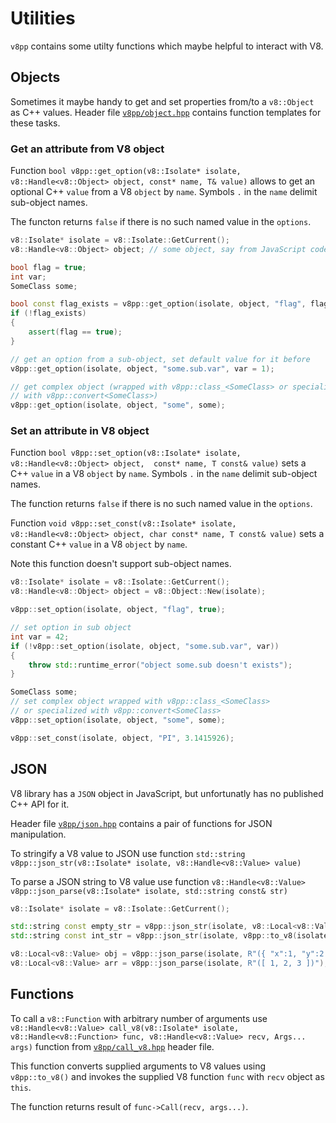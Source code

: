 # Utilities

`v8pp` contains some utilty functions which maybe helpful to interact with V8.

## Objects

Sometimes it maybe handy to get and set properties from/to a `v8::Object` as
C++ values. Header file [`v8pp/object.hpp`](../v8pp/object.hpp) contains
function templates for these tasks.

### Get an attribute from V8 object

Function `bool v8pp::get_option(v8::Isolate* isolate, v8::Handle<v8::Object> object, const* name, T& value)`
allows to get an optional C++ `value` from a V8 `object` by `name`. Symbols
`.` in the `name` delimit sub-object names.

The functon returns `false` if there is no such named value in the `options`.

```c++
v8::Isolate* isolate = v8::Isolate::GetCurrent();
v8::Handle<v8::Object> object; // some object, say from JavaScript code

bool flag = true;
int var;
SomeClass some;

bool const flag_exists = v8pp::get_option(isolate, object, "flag", flag);
if (!flag_exists)
{
	assert(flag == true);
}

// get an option from a sub-object, set default value for it before
v8pp::get_option(isolate, object, "some.sub.var", var = 1);

// get complex object (wrapped with v8pp::class_<SomeClass> or specialized
// with v8pp::convert<SomeClass>)
v8pp::get_option(isolate, object, "some", some);
```

### Set an attribute in V8 object

Function `bool v8pp::set_option(v8::Isolate* isolate, v8::Handle<v8::Object> object,  const* name, T const& value)`
sets a C++ `value` in a V8 `object` by `name`. Symbols `.` in the `name`
delimit sub-object names.

The function returns `false` if there is no such named value in the `options`.

Function `void v8pp::set_const(v8::Isolate* isolate, v8::Handle<v8::Object> object, char const* name, T const& value)`
sets a constant C++ `value` in a V8 `object` by `name`. 

Note this function doesn't support sub-object names.

```c++
v8::Isolate* isolate = v8::Isolate::GetCurrent();
v8::Handle<v8::Object> object = v8::Object::New(isolate);

v8pp::set_option(isolate, object, "flag", true);

// set option in sub object
int var = 42;
if (!v8pp::set_option(isolate, object, "some.sub.var", var))
{
	throw std::runtime_error("object some.sub doesn't exists");
}

SomeClass some;
// set complex object wrapped with v8pp::class_<SomeClass>
// or specialized with v8pp::convert<SomeClass>
v8pp::set_option(isolate, object, "some", some);

v8pp::set_const(isolate, object, "PI", 3.1415926);
```


## JSON

V8 library has a `JSON` object in JavaScript, but unfortunatly has no
published C++ API for it.

Header file [`v8pp/json.hpp`](../v8pp/json.hpp) contains a pair of functions
for JSON manipulation.

To stringify a V8 value to JSON use function
`std::string v8pp::json_str(v8::Isolate* isolate, v8::Handle<v8::Value> value)` 

To parse a JSON string to V8 value use function
`v8::Handle<v8::Value> v8pp::json_parse(v8::Isolate* isolate, std::string const& str)`

```c++
v8::Isolate* isolate = v8::Isolate::GetCurrent();

std::string const empty_str = v8pp::json_str(isolate, v8::Local<v8::Value>{}); // empty_str == ""
std::string const int_str = v8pp::json_str(isolate, v8pp::to_v8(isolate, 24)); // int_str == "24"

v8::Local<v8::Value> obj = v8pp::json_parse(isolate, R"({ "x":1, "y":2.2, "z":"abc" })");
v8::Local<v8::Value> arr = v8pp::json_parse(isolate, R"([ 1, 2, 3 ])");
```


## Functions

To call a `v8::Function` with arbitrary number of arguments use
`v8::Handle<v8::Value> call_v8(v8::Isolate* isolate, v8::Handle<v8::Function> func, v8::Handle<v8::Value> recv, Args... args)`
function from [`v8pp/call_v8.hpp`](../v8pp/call_v8.hpp) header file.

This function converts supplied arguments to V8 values using `v8pp::to_v8()`
and invokes the supplied V8 function `func` with `recv` object as `this`.

The function returns result of `func->Call(recv, args...)`.